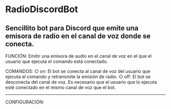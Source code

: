 # RadioDiscordBot
Sencillito bot para Discord que emite una emisora de radio en el canal de voz donde se conecta.
-----------------------------------------------------------------------------------------------
FUNCIÓN:
Emitir una emisora de audio en el canal de voz en el que el usuario que ejecuta el comando está conectado.

COMANDOS:
○ on: El bot se conecta al canal de voz del usuario que ejecuta el comando y retransmite la emisión de radio.
○ off: El bot se desconecta del canal de voz. Es necesario que el usuario que lo ejecuta esté conectado en el mismo canal de voz que el bot.

-----------------------------------------------------------------------------------------------
CONFIGURACIÓN:
